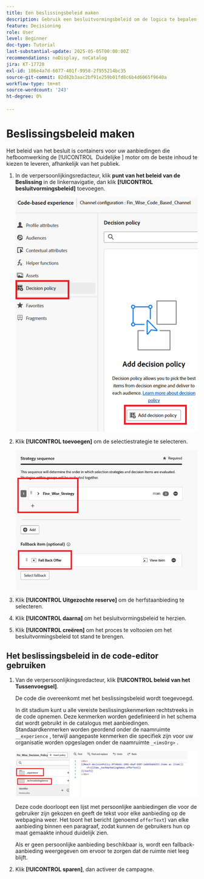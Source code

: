 ```yaml
---
title: Een beslissingsbeleid maken
description: Gebruik een besluitvormingsbeleid om de logica te bepalen die aanbiedingen aan een gebruiker tijdens verpersoonlijking worden geleverd.
feature: Decisioning
role: User
level: Beginner
doc-type: Tutorial
last-substantial-update: 2025-05-05T00:00:00Z
recommendations: noDisplay, noCatalog
jira: KT-17728
exl-id: 186e4a7d-6077-401f-9958-2f955214bc35
source-git-commit: 82d82b3aac2bf91e259b01fd8c6b4d6065f9640a
workflow-type: tm+mt
source-wordcount: '243'
ht-degree: 0%

---
```


# Beslissingsbeleid maken

Het beleid van het besluit is containers voor uw aanbiedingen die hefboomwerking de [!UICONTROL &#x200B; Duidelijke &#x200B;] motor om de beste inhoud te kiezen te leveren, afhankelijk van het publiek.

1. In de verpersoonlijkingsredacteur, klik **punt van het beleid van de Beslissing** in de linkernavigatie, dan klik **[!UICONTROL besluitvormingsbeleid]** toevoegen.

   ![&#x200B; creeer-besluit-beleid &#x200B;](assets/decision-policy.png)

1. Klik **[!UICONTROL toevoegen]** om de selectiestrategie te selecteren.

   ![&#x200B; besluit-beleid &#x200B;](assets/decision-policy2.png)

1. Klik **[!UICONTROL Uitgezochte reserve]** om de herfstaanbieding te selecteren.
1. Klik **[!UICONTROL daarna]** om het besluitvormingsbeleid te herzien.
1. Klik **[!UICONTROL creëren]** om het proces te voltooien om het besluitvormingsbeleid tot stand te brengen.

## Het beslissingsbeleid in de code-editor gebruiken

1. Van de verpersoonlijkingsredacteur, klik **[!UICONTROL beleid van het Tussenvoegsel]**.

   De code die overeenkomt met het beslissingsbeleid wordt toegevoegd.

   In dit stadium kunt u alle vereiste beslissingskenmerken rechtstreeks in de code opnemen. Deze kenmerken worden gedefinieerd in het schema dat wordt gebruikt in de catalogus met aanbiedingen. Standaardkenmerken worden geordend onder de naamruimte `__experience` , terwijl aangepaste kenmerken die specifiek zijn voor uw organisatie worden opgeslagen onder de naamruimte `_<imsOrg>` .

   ![&#x200B; using_decisions_polcy &#x200B;](assets/Insert-policy.png)

   Deze code doorloopt een lijst met persoonlijke aanbiedingen die voor de gebruiker zijn gekozen en geeft de tekst voor elke aanbieding op de webpagina weer. Het toont het bericht (genoemd `offerText`) van elke aanbieding binnen een paragraaf, zodat kunnen de gebruikers hun op maat gemaakte inhoud duidelijk zien.

   Als er geen persoonlijke aanbieding beschikbaar is, wordt een fallback-aanbieding weergegeven om ervoor te zorgen dat de ruimte niet leeg blijft.

1. Klik **[!UICONTROL sparen]**, dan activeer de campagne.
